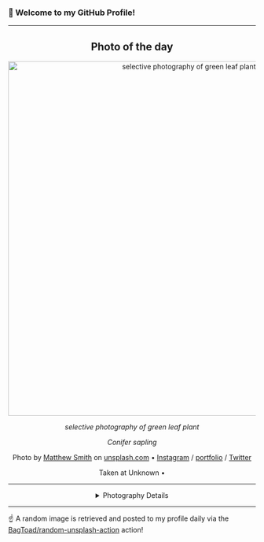 ### 👋 Welcome to my GitHub Profile!

----
<div align="center">

## Photo of the day
  
  <a href="https://unsplash.com/photos/selective-photography-of-green-leaf-plant-Rfflri94rs8"><img width="720" src="https://images.unsplash.com/photo-1421789665209-c9b2a435e3dc?crop=entropy&cs=tinysrgb&fit=max&fm=jpg&ixid=M3w1OTQ0OTd8MHwxfHJhbmRvbXx8fHx8fHx8fDE3MjA2NzgwNzJ8&ixlib=rb-4.0.3&q=80&w=1080" alt="selective photography of green leaf plant"></a>
  
  <em>selective photography of green leaf plant</em>
  
  <em>Conifer sapling</em>

  Photo by [Matthew Smith](http://bunsenstudio.com) on [unsplash.com](https://unsplash.com/) • [Instagram](https://instagram.com/whale.fyi) / [portfolio](http://bunsenstudio.com) / [Twitter](https://twitter.com/whale)
  
  Taken at Unknown • 
  
  ---
  
<details>
<summary>Photography Details</summary>
  
| Parameter     | Value |
| ------------- | ----- |
| Camera Model  | Canon EOS 5D Mark III |
| Exposure Time | 1/800 |
| Aperture      | 3.2 |
| Focal Length  | 62.0 |
| ISO           | 640 |
| Location      | Unknown (null) |
| Coordinates   | Latitude null, Longitude null |

</details>

</div>

----

☝️ A random image is retrieved and posted to my profile daily via the [BagToad/random-unsplash-action](https://github.com/BagToad/random-unsplash-action) action!
